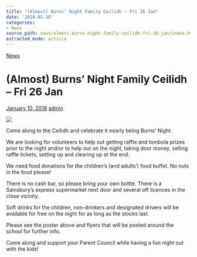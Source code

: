 ```yaml
---
title: "(Almost) Burns’ Night Family Ceilidh – Fri 26 Jan"
date: '2018-01-10'
categories:
- News
source_path: news/almost-burns-night-family-ceilidh-fri-26-jan/index.html
extracted_mode: article
---
```

[News](category/news/)

# (Almost) Burns’ Night Family Ceilidh – Fri 26 Jan

[January 10, 2018](news/almost-burns-night-family-ceilidh-fri-26-jan/) [admin](author/admin/)

[![](/assets/images/2018/01/jan-ceilidh-2018.png)](/assets/images/2018/01/jan-ceilidh-2018.png)

Come along to the Ceilidh and celebrate it nearly being Burns’ Night.

We are looking for volunteers to help out getting raffle and tombola prizes prior to the night and/or to help out on the night, taking door money, selling raffle tickets, setting up and clearing up at the end.

We need food donations for the children’s (and adults’) food buffet. No nuts in the food please!

There is no cash bar, so please bring your own bottle. There is a Sainsbury’s express supermarket next door and several off licences in the close vicinity.

Soft drinks for the children, non-drinkers and designated drivers will be available for free on the night for as long as the stocks last.

Please see the poster above and flyers that will be posted around the school for further info.

Come along and support your Parent Council while having a fun night out with the kids!

